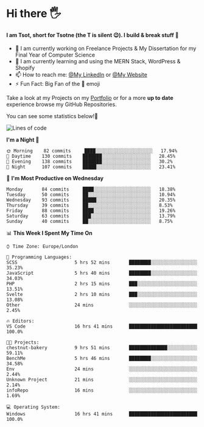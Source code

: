 # Hi there :raised_hand_with_fingers_splayed:
#### I am Tsot, short for Tsotne (the T is silent :wink:). I build & break stuff :space_invader:
- :telescope: I am currently working on Freelance Projects & My Dissertation for my Final Year of Computer Science
- :seedling: I am currently learning and using the MERN Stack, WordPress & Shopify
- :mailbox: How to reach me: [@My LinkedIn](https://www.linkedin.com/in/tsotne-gvadzabia/) or [@My Website](https://tsotnegvadzabia.me/contact)
- :zap: Fun Fact: Big Fan of the :space_invader: emoji

Take a look at my Projects on my [Portfolio](https://tsotnegvadzabia.me/) or for a more **up to date** experience browse my GitHub Repositories.

You can see some statistics below!:space_invader:
<!--START_SECTION:waka-->
![Lines of code](https://img.shields.io/badge/From%20Hello%20World%20I%27ve%20Written-3.5%20million%20lines%20of%20code-blue)

**I'm a Night 🦉** 

```text
🌞 Morning    82 commits     ████░░░░░░░░░░░░░░░░░░░░░   17.94% 
🌆 Daytime    130 commits    ███████░░░░░░░░░░░░░░░░░░   28.45% 
🌃 Evening    138 commits    ███████░░░░░░░░░░░░░░░░░░   30.2% 
🌙 Night      107 commits    █████░░░░░░░░░░░░░░░░░░░░   23.41%

```
📅 **I'm Most Productive on Wednesday** 

```text
Monday       84 commits     ████░░░░░░░░░░░░░░░░░░░░░   18.38% 
Tuesday      50 commits     ██░░░░░░░░░░░░░░░░░░░░░░░   10.94% 
Wednesday    93 commits     █████░░░░░░░░░░░░░░░░░░░░   20.35% 
Thursday     39 commits     ██░░░░░░░░░░░░░░░░░░░░░░░   8.53% 
Friday       88 commits     ████░░░░░░░░░░░░░░░░░░░░░   19.26% 
Saturday     63 commits     ███░░░░░░░░░░░░░░░░░░░░░░   13.79% 
Sunday       40 commits     ██░░░░░░░░░░░░░░░░░░░░░░░   8.75%

```


📊 **This Week I Spent My Time On** 

```text
⌚︎ Time Zone: Europe/London

💬 Programming Languages: 
SCSS                     5 hrs 52 mins       ████████░░░░░░░░░░░░░░░░░   35.23% 
JavaScript               5 hrs 40 mins       ████████░░░░░░░░░░░░░░░░░   34.03% 
PHP                      2 hrs 15 mins       ███░░░░░░░░░░░░░░░░░░░░░░   13.51% 
Svelte                   2 hrs 10 mins       ███░░░░░░░░░░░░░░░░░░░░░░   13.08% 
Other                    24 mins             ░░░░░░░░░░░░░░░░░░░░░░░░░   2.45%

🔥 Editors: 
VS Code                  16 hrs 41 mins      █████████████████████████   100.0%

🐱‍💻 Projects: 
chestnut-bakery          9 hrs 51 mins       ██████████████░░░░░░░░░░░   59.11% 
BenchMe                  5 hrs 46 mins       ████████░░░░░░░░░░░░░░░░░   34.58% 
Env                      24 mins             ░░░░░░░░░░░░░░░░░░░░░░░░░   2.44% 
Unknown Project          21 mins             ░░░░░░░░░░░░░░░░░░░░░░░░░   2.14% 
infoRepo                 16 mins             ░░░░░░░░░░░░░░░░░░░░░░░░░   1.69%

💻 Operating System: 
Windows                  16 hrs 41 mins      █████████████████████████   100.0%

```


<!--END_SECTION:waka-->
